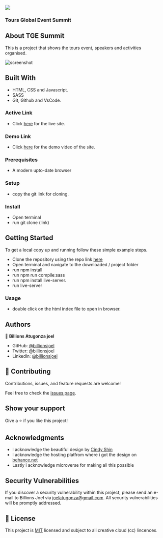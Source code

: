 ![](https://img.shields.io/badge/Microverse-blueviolet)

### Tours Global Event Summit

## About TGE Summit
This is a project that shows the tours event, speakers and activities organised.

![screenshot](./images/app-screenshot.png)

## Built With

- HTML, CSS and Javascript.
- SASS
- Git, Github and VsCode.

### Active Link
 - Click [here](https://billionsjoel.github.io/tour-event-app/index.html) for the live site.

### Demo Link
 - Click [here](https://www.loom.com/share/b35c811fea9c4ef8885913104b3da3d8) for the demo video of the site.

### Prerequisites
- A modern upto-date browser

### Setup
 - copy the git link for cloning.

### Install
 - Open terminal
 - run git clone (link)

## Getting Started

To get a local copy up and running follow these simple example steps.
  - Clone the repository using the repo link [here](git+https://github.com/billionsjoel/tour-event-app.git/)
  - Open terminal and navigate to the downloaded / project folder
  - run npm install
  - run npm run compile:sass
  - run npm install live-server.
  - run live-server

### Usage
- double click on the html index file to open in browser.

## Authors

👤 **Billions Atugonza joel**

- GitHub: [@billionsjoel](https://github.com/billionsjoel)
- Twitter: [@billionsjoel](https://twitter.com/BillionsJoel)
- LinkedIn: [@billionsjoel](https://www.linkedin.com/in/billionsjoel/)


## 🤝 Contributing

Contributions, issues, and feature requests are welcome!

Feel free to check the [issues page](https://github.com/billionsjoel/tour-event-app/issues).

## Show your support

Give a ⭐️ if you like this project!

## Acknowledgments

- I acknowledge the beautiful design by [Cindy Shin](https://www.behance.net/adagio07)
- I acknowledge the hosting platfrom where i got the design on [behance.net](behance.net)
- Lastly i acknowledge microverse for making all this possible

## Security Vulnerabilities

If you discover a security vulnerability within this project, please send an e-mail to Billions Joel via [joelatugonza@gmail.com](mailto:joelatugonza@gmail.com). All security vulnerabilities will be promptly addressed.


## 📝 License

This project is [MIT](./MIT.md) licensed and subject to all creative cloud (cc) lincences.

